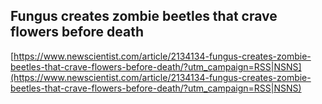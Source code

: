## Fungus creates zombie beetles that crave flowers before death
  
  [https://www.newscientist.com/article/2134134-fungus-creates-zombie-beetles-that-crave-flowers-before-death/?utm_campaign=RSS|NSNS](https://www.newscientist.com/article/2134134-fungus-creates-zombie-beetles-that-crave-flowers-before-death/?utm_campaign=RSS|NSNS)